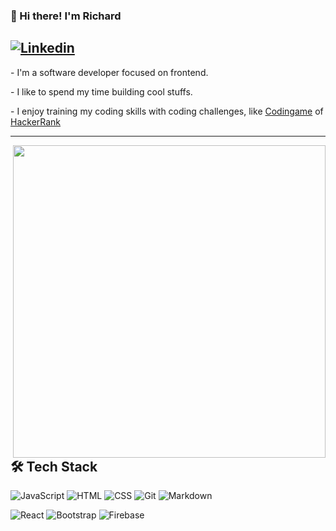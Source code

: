 ### 👋 Hi there! I'm Richard
<a href='https://www.linkedin.com/in/richard-s-rodrigues' target='_blank'>![Linkedin](https://img.shields.io/badge/-Linkedin-05122A?style=flat&logo=linkedin&logoColor=0072b1)</a>
--------
 
 <p align='left'>
   - I'm a software developer focused on frontend.</p>
   - I like to spend my time building cool stuffs.</p>
   - I enjoy training my coding skills with coding challenges, like <a href='codingame.com/'>Codingame</a> of <a href='hackerrank.com/'>HackerRank</a></p>
 </p>
<hr>
<p align='center'>
  
  <p align='right'>
     <img src='https://media.giphy.com/media/xUA7bdpLxQhsSQdyog/source.gif' width='500px' align='right'/>
  </p>
 
  <p align='left'>
   <h2>🛠 Tech Stack</h2>
   <p>
    <img src='https://img.shields.io/badge/-JavaScript-05122A?style=flat&logo=javascript' alt='JavaScript' />
    <img src='https://img.shields.io/badge/-HTML-05122A?style=flat&logo=HTML5' alt='HTML' />
    <img src='https://img.shields.io/badge/-CSS-05122A?style=flat&logo=CSS3&logoColor=1572B6' alt='CSS' />
    <img src='https://img.shields.io/badge/-Git-05122A?style=flat&logo=git' alt='Git' />
    <img src='https://img.shields.io/badge/-Markdown-05122A?style=flat&logo=markdown' alt='Markdown' />
   </p>
   <p>
    <img src='https://img.shields.io/badge/-React-05122A?style=flat&logo=react' alt='React' />
    <img src='https://img.shields.io/badge/-Bootstrap-05122A?style=flat&logo=bootstrap&logoColor=563D7C' alt='Bootstrap' />
    <img src='https://img.shields.io/badge/-Firebase-05122A?style=flat&logo=firebase&logoColor=FFA611' alt='Firebase' />
   </p>
  <p>
  
</p>

 


